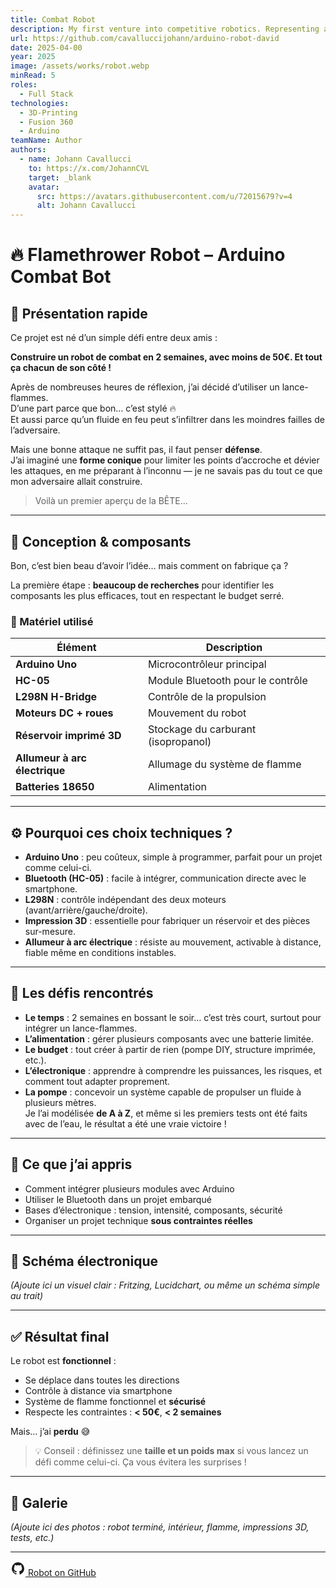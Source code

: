 ```yaml
---
title: Combat Robot
description: My first venture into competitive robotics. Representing a fusion of engineering challenges and competitive strategy.
url: https://github.com/cavalluccijohann/arduino-robot-david
date: 2025-04-00
year: 2025
image: /assets/works/robot.webp
minRead: 5
roles:
  - Full Stack
technologies:
  - 3D-Printing
  - Fusion 360
  - Arduino
teamName: Author
authors:
  - name: Johann Cavallucci
    to: https://x.com/JohannCVL
    target: _blank
    avatar:
      src: https://avatars.githubusercontent.com/u/72015679?v=4
      alt: Johann Cavallucci
---
```

# 🔥 Flamethrower Robot – Arduino Combat Bot

## 🤖 Présentation rapide

Ce projet est né d’un simple défi entre deux amis :

**Construire un robot de combat en 2 semaines, avec moins de 50€. Et tout ça chacun de son côté !**

Après de nombreuses heures de réflexion, j’ai décidé d’utiliser un lance-flammes.  
D’une part parce que bon… c’est stylé 🔥  
Et aussi parce qu’un fluide en feu peut s’infiltrer dans les moindres failles de l’adversaire.

Mais une bonne attaque ne suffit pas, il faut penser **défense**.  
J’ai imaginé une **forme conique** pour limiter les points d’accroche et dévier les attaques, en me préparant à l’inconnu — je ne savais pas du tout ce que mon adversaire allait construire.

> Voilà un premier aperçu de la BÊTE…

---

## 🧱 Conception & composants

Bon, c’est bien beau d’avoir l’idée… mais comment on fabrique ça ?

La première étape : **beaucoup de recherches** pour identifier les composants les plus efficaces, tout en respectant le budget serré.

### 🧩 Matériel utilisé

| Élément                     | Description                                 |
|----------------------------|---------------------------------------------|
| **Arduino Uno**            | Microcontrôleur principal                   |
| **HC-05**                  | Module Bluetooth pour le contrôle           |
| **L298N H-Bridge**         | Contrôle de la propulsion                   |
| **Moteurs DC + roues**     | Mouvement du robot                          |
| **Réservoir imprimé 3D**   | Stockage du carburant (isopropanol)         |
| **Allumeur à arc électrique** | Allumage du système de flamme           |
| **Batteries 18650**        | Alimentation                                |

---

## ⚙️ Pourquoi ces choix techniques ?

- **Arduino Uno** : peu coûteux, simple à programmer, parfait pour un projet comme celui-ci.
- **Bluetooth (HC-05)** : facile à intégrer, communication directe avec le smartphone.
- **L298N** : contrôle indépendant des deux moteurs (avant/arrière/gauche/droite).
- **Impression 3D** : essentielle pour fabriquer un réservoir et des pièces sur-mesure.
- **Allumeur à arc électrique** : résiste au mouvement, activable à distance, fiable même en conditions instables.

---

## 🚧 Les défis rencontrés

- **Le temps** : 2 semaines en bossant le soir… c’est très court, surtout pour intégrer un lance-flammes.
- **L’alimentation** : gérer plusieurs composants avec une batterie limitée.
- **Le budget** : tout créer à partir de rien (pompe DIY, structure imprimée, etc.).
- **L’électronique** : apprendre à comprendre les puissances, les risques, et comment tout adapter proprement.
- **La pompe** : concevoir un système capable de propulser un fluide à plusieurs mètres.  
  Je l’ai modélisée **de A à Z**, et même si les premiers tests ont été faits avec de l’eau, le résultat a été une vraie victoire !

---

## 🧠 Ce que j’ai appris

- Comment intégrer plusieurs modules avec Arduino
- Utiliser le Bluetooth dans un projet embarqué
- Bases d’électronique : tension, intensité, composants, sécurité
- Organiser un projet technique **sous contraintes réelles**

---

## 🔌 Schéma électronique

*(Ajoute ici un visuel clair : Fritzing, Lucidchart, ou même un schéma simple au trait)*

---

## ✅ Résultat final

Le robot est **fonctionnel** :

- Se déplace dans toutes les directions
- Contrôle à distance via smartphone
- Système de flamme fonctionnel et **sécurisé**
- Respecte les contraintes : **< 50€**, **< 2 semaines**

Mais… j’ai **perdu** 😅

> 💡 Conseil : définissez une **taille et un poids max** si vous lancez un défi comme celui-ci. Ça vous évitera les surprises !

---

## 📸 Galerie

*(Ajoute ici des photos : robot terminé, intérieur, flamme, impressions 3D, tests, etc.)*

---
<a href="https://github.com/cavalluccijohann/arduino-robot-david" target="_blank" class="flex items-center space-x-2">
  <svg width="24" height="24" viewBox="0 0 24 24" fill="currentColor" xmlns="http://www.w3.org/2000/svg">
    <path d="M12 2A10 10 0 0 0 2 12c0 4.42 2.87 8.17 6.84 9.5c.5.08.66-.23.66-.5v-1.69c-2.77.6-3.36-1.34-3.36-1.34c-.46-1.16-1.11-1.47-1.11-1.47c-.91-.62.07-.6.07-.6c1 .07 1.53 1.03 1.53 1.03c.87 1.52 2.34 1.07 2.91.83c.09-.65.35-1.09.63-1.34c-2.22-.25-4.55-1.11-4.55-4.92c0-1.11.38-2 1.03-2.71c-.1-.25-.45-1.29.1-2.64c0 0 .84-.27 2.75 1.02c.79-.22 1.65-.33 2.5-.33s1.71.11 2.5.33c1.91-1.29 2.75-1.02 2.75-1.02c.55 1.35.2 2.39.1 2.64c.65.71 1.03 1.6 1.03 2.71c0 3.82-2.34 4.66-4.57 4.91c.36.31.69.92.69 1.85V21c0 .27.16.59.67.5C19.14 20.16 22 16.42 22 12A10 10 0 0 0 12 2"/>
  </svg>
  <span>Robot on GitHub</span>
</a>

